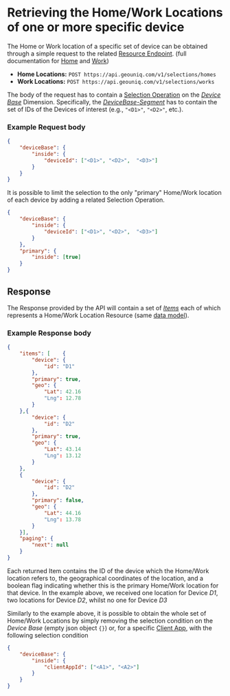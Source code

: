 # Retrieving the Home/Work Locations of one or more specific device

The Home or Work location of a specific set of device can be obtained through a simple request to the related [Resource Endpoint](/api/reference/endpoints/resources/index.md).  (full documentation for [Home](/api/reference/endpoints/resources/platform-created/device-related/home-location.md) and [Work](/api/reference/endpoints/resources/platform-created/device-related/work-location.md))

* **Home Locations:** `POST https://api.geouniq.com/v1/selections/homes`
* **Work Locations:** `POST https://api.geouniq.com/v1/selections/works`

The body of the request has to contain a [Selection Operation](/api/concepts/resource-selection.md) on the [*Device Base*](/api/reference/dimensions/device-base.md) Dimension.
Specifically, the [*DeviceBase-Segment*](/api/reference/data-models/d-segment/device-base.md) has to contain the set of IDs of the Devices of interest (e.g., `"<D1>"`, `"<D2>"`, etc.).

### Example Request body

```json
{
	"deviceBase": {
		"inside": {
			"deviceId": ["<D1>", "<D2>",  "<D3>"]
		}
	}
}
```

It is possible to limit the selection to the only "primary" Home/Work location of each device by adding a related Selection Operation.

```json
{
	"deviceBase": {
		"inside": {
			"deviceId": ["<D1>", "<D2>",  "<D3>"]
		}
	},
	"primary": {
	    "inside": [true]
	}
}
```

## Response
The Response provided by the API will contain a set of [*Items*](/api/reference/general-aspects/pagination.md) each of which represents a Home/Work Location Resource (same [data model](/api/reference/data-models/resources/platform-created/device-related/home-location.md)).

### Example Response body

```json
{
	"items": [    {
        "device": {
            "id": "D1"
        },
        "primary": true,
        "geo": {
            "Lat": 42.16
            "Lng": 12.78
        }
    },{
        "device": {
            "id": "D2"
        },
        "primary": true,
        "geo": {
            "Lat": 43.14
            "Lng": 13.12
        }
    },
    {
        "device": {
            "id": "D2"
        },
        "primary": false,
        "geo": {
            "Lat": 44.16
            "Lng": 13.78
        }
    }],
	"paging": {
		"next": null
	}
}
```

Each returned Item contains the ID of the device which the Home/Work location refers to, the geographical coordinates of the location, and a boolean flag indicating whether this is the primary Home/Work location for that device.
In the example above, we received one location for Device *D1*, two locations for Device *D2*, whilst no one for Device *D3*

Similarly to the example above, it is possible to obtain the whole set of Home/Work Locations by simply removing the selection condition on the *Device Base* (empty json object `{}`) or, for a specific [Client App](/service-architecture.md#service-architecture), with the following selection condition

```json
{
	"deviceBase": {
		"inside": {
			"clientAppId": ["<A1>", "<A2>"]
		}
	}
}
```